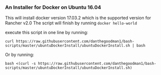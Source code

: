 ### An Installer for Docker on Ubuntu 16.04
This will install docker version 17.03.2 which is the supported version for Rancher v2.0
The script will finish by running `docker hello-world`

execute this script in one line by running:

`curl https://raw.githubusercontent.com/danthegoodman1/bash-scripts/master/ubuntuDockerInstall/ubuntuDockerInstall.sh | bash`



Or by running:

`bash <(curl -s https://raw.githubusercontent.com/danthegoodman1/bash-scripts/master/ubuntuDockerInstall/ubuntuDockerInstall.sh)`

